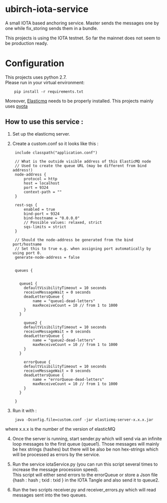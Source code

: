 # ubirch-iota-service
A small IOTA based anchoring service. Master sends the messages one by one while fix_storing sends them in a bundle.

This projects is using the IOTA testnet. So far the mainnet does not seem to be production ready.

# Configuration
This projects uses python 2.7. <br>
Please run in your virtual environment:

        pip install -r requirements.txt
       
Moreover, [Elasticmq](https://github.com/adamw/elasticmq) needs to be properly installed.
This projects mainly uses [pyota](https://media.readthedocs.org/pdf/pyota/develop/pyota.pdf)

## How to use this service :

1. Set up the elasticmq server.

2. Create a custom.conf so it looks like this :


        include classpath("application.conf")

        // What is the outside visible address of this ElasticMQ node
        // Used to create the queue URL (may be different from bind address!)
        node-address {
            protocol = http
            host = localhost
            port = 9324
            context-path = ""
        }

        rest-sqs {
            enabled = true
            bind-port = 9324
            bind-hostname = "0.0.0.0"
            // Possible values: relaxed, strict
            sqs-limits = strict
        }

        // Should the node-address be generated from the bind port/hostname
        // Set this to true e.g. when assigning port automatically by using port 0.
        generate-node-address = false


        queues {


          queue1 {
            defaultVisibilityTimeout = 10 seconds
            receiveMessageWait = 0 seconds
            deadLettersQueue {
                name = "queue1-dead-letters"
                maxReceiveCount = 10 // from 1 to 1000
            }
          }

            queue2 {
            defaultVisibilityTimeout = 10 seconds
            receiveMessageWait = 0 seconds
            deadLettersQueue {
                name = "queue2-dead-letters"
                maxReceiveCount = 10 // from 1 to 1000
            }
          }

            errorQueue {
            defaultVisibilityTimeout = 10 seconds
            receiveMessageWait = 0 seconds
            deadLettersQueue {
                name = "errorQueue-dead-letters"
                maxReceiveCount = 10 // from 1 to 1000
            }
          }

        }

3. Run it with :

        java -Dconfig.file=custom.conf -jar elasticmq-server-x.x.x.jar
        
where x.x.x is the number of the version of elasticMQ

4. Once the server is running, start sender.py which will send via an infinite loop messages to the first queue (queue1). Those messages will mainly be hex strings (hashes) but there will be also be non hex-strings which will be processed as errors by the service.

5. Run the service iotaService.py (you can run this script several times to increase the message procession speed). <br> This script will either send errors to the errorQueue or store a Json file {hash : hash ; txid : txid } in the IOTA Tangle and also send it to queue2.

6. Run the two scripts receiver.py and receiver_errors.py which will read messages sent into the two queues.
